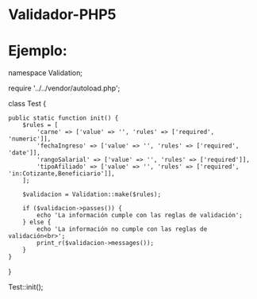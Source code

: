 # Validador-PHP5


# Ejemplo:

namespace Validation;

require '../../vendor/autoload.php';

class Test {

    public static function init() {
        $rules = [
            'carne' => ['value' => '', 'rules' => ['required', 'numeric']],
            'fechaIngreso' => ['value' => '', 'rules' => ['required', 'date']],
            'rangoSalarial' => ['value' => '', 'rules' => ['required']],
            'tipoAfiliado' => ['value' => '', 'rules' => ['required', 'in:Cotizante,Beneficiario']],
        ];

        $validacion = Validation::make($rules);

        if ($validacion->passes()) {
            echo 'La información cumple con las reglas de validación';
        } else {
            echo 'La información no cumple con las reglas de validación<br>';
            print_r($validacion->messages());
        }
    }

}

Test::init();
